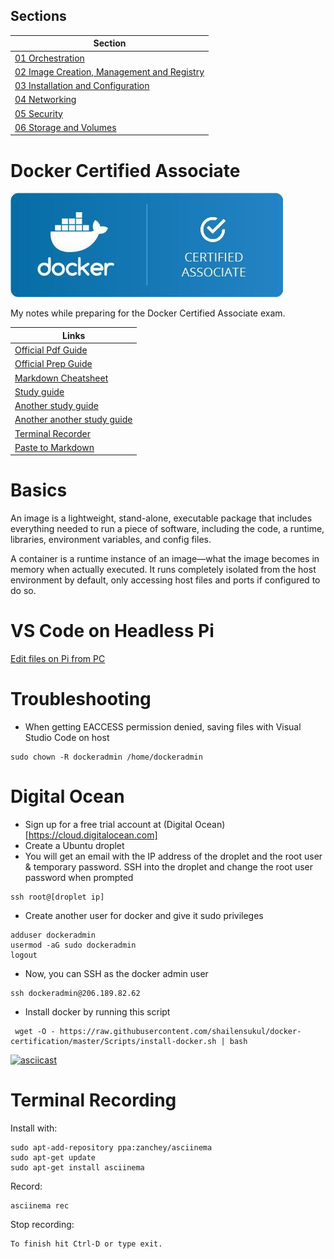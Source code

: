 ## Sections

| Section | 
| --- |
| [01 Orchestration](/01%20Orchestration/ReadMe.md) |
| [02 Image Creation, Management and Registry](/02%20Image-Creation-Management-Registry/ReadMe.md) |
| [03 Installation and Configuration](/03%20Installation-Configuration/ReadMe.md) |
| [04 Networking](/04%20Networking/ReadMe.md) |
| [05 Security](/05%20Security/ReadMe.md) |
| [06 Storage and Volumes](/06%20Storage-Volumes/ReadMe.md) |


# Docker Certified Associate

![Docker Certified Associate](/Images/docker-certified-associate.jpg)


My notes while preparing for the Docker Certified Associate exam.

 Links     |
 ------ |
  [Official Pdf Guide](/dca-study-guide-v1.0.1.pdf) |
  [Official Prep Guide](https://github.com/DevOps-Academy-Org/dca-prep-guide) |
  [Markdown Cheatsheet](https://github.com/adam-p/markdown-here/wiki/Markdown-Cheatsheet) |
  [Study guide](https://github.com/Evalle/DCA) |
  [Another study guide](https://github.com/suryaval/docker-certified-associate) |
  [Another another study guide](https://github.com/mrreyes512/DCA_Study_Guide) |
  [Terminal Recorder](https://asciinema.org/) |
  [Paste to Markdown](https://euangoddard.github.io/clipboard2markdown/) |
  
# Basics

An image is a lightweight, stand-alone, executable package that includes everything needed to run a piece of software, including the code, a runtime, libraries, environment variables, and config files.

A container is a runtime instance of an image—what the image becomes in memory when actually executed. It runs completely isolated from the host environment by default, only accessing host files and ports if configured to do so.

# VS Code on Headless Pi

[Edit files on Pi from PC](https://www.hanselman.com/blog/VisualStudioCodeRemoteDevelopmentOverSSHToARaspberryPiIsButter.aspx)

# Troubleshooting

* When getting EACCESS permission denied, saving files with Visual Studio Code on host
```
sudo chown -R dockeradmin /home/dockeradmin
```

# Digital Ocean

* Sign up for a free trial account at (Digital Ocean)[https://cloud.digitalocean.com]
* Create a Ubuntu droplet
* You will get an email with the IP address of the droplet and the root user & temporary password.
SSH into the droplet and change the root user password when prompted
```
ssh root@[droplet ip]
```
* Create another user for docker and give it sudo privileges
```
adduser dockeradmin
usermod -aG sudo dockeradmin
logout
```
* Now, you can SSH as the docker admin user
```
ssh dockeradmin@206.189.82.62
```
* Install docker by running this script
```
 wget -O - https://raw.githubusercontent.com/shailensukul/docker-certification/master/Scripts/install-docker.sh | bash
```

[![asciicast](https://asciinema.org/a/r5lXhDCESh9twcmktgVDoYdp9.svg)](https://asciinema.org/a/r5lXhDCESh9twcmktgVDoYdp9)

# Terminal Recording
Install with:
```
sudo apt-add-repository ppa:zanchey/asciinema
sudo apt-get update
sudo apt-get install asciinema
```

Record:
```
asciinema rec
```

Stop recording:
```
To finish hit Ctrl-D or type exit.
```